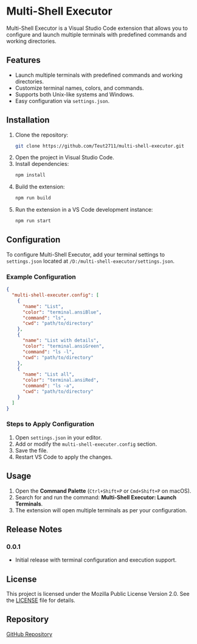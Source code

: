# Multi-Shell Executor

Multi-Shell Executor is a Visual Studio Code extension that allows you to configure and launch multiple terminals with predefined commands and working directories.

## Features

- Launch multiple terminals with predefined commands and working directories.
- Customize terminal names, colors, and commands.
- Supports both Unix-like systems and Windows.
- Easy configuration via `settings.json`.

## Installation

1. Clone the repository:
   ```sh
   git clone https://github.com/Teut2711/multi-shell-executor.git
   ```
2. Open the project in Visual Studio Code.
3. Install dependencies:
   ```sh
   npm install
   ```
4. Build the extension:
   ```sh
   npm run build
   ```
5. Run the extension in a VS Code development instance:
   ```sh
   npm run start
   ```

## Configuration

To configure Multi-Shell Executor, add your terminal settings to `settings.json` located at `/D:/multi-shell-executor/settings.json`.

### Example Configuration

```json
{
  "multi-shell-executer.config": [
    {
      "name": "List",
      "color": "terminal.ansiBlue",
      "command": "ls",
      "cwd": "path/to/directory"
    },
    {
      "name": "List with details",
      "color": "terminal.ansiGreen",
      "command": "ls -l",
      "cwd": "path/to/directory"
    },
    {
      "name": "List all",
      "color": "terminal.ansiRed",
      "command": "ls -a",
      "cwd": "path/to/directory"
    }
  ]
}
```

### Steps to Apply Configuration

1. Open `settings.json` in your editor.
2. Add or modify the `multi-shell-executer.config` section.
3. Save the file.
4. Restart VS Code to apply the changes.

## Usage

1. Open the **Command Palette** (`Ctrl+Shift+P` or `Cmd+Shift+P` on macOS).
2. Search for and run the command: **Multi-Shell Executor: Launch Terminals**.
3. The extension will open multiple terminals as per your configuration.

## Release Notes

### 0.0.1

- Initial release with terminal configuration and execution support.

## License

This project is licensed under the Mozilla Public License Version 2.0. See the [LICENSE](LICENSE) file for details.

## Repository

[GitHub Repository](https://github.com/Teut2711/multi-shell-executor)

